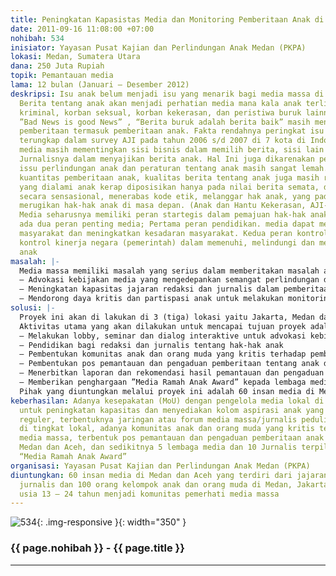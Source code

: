 ```yaml
---
title: Peningkatan Kapasistas Media dan Monitoring Pemberitaan Anak di Media Massa
date: 2011-09-16 11:08:00 +07:00
nohibah: 534
inisiator: Yayasan Pusat Kajian dan Perlindungan Anak Medan (PKPA)
lokasi: Medan, Sumatera Utara
dana: 250 Juta Rupiah
topik: Pemantauan media
lama: 12 bulan (Januari – Desember 2012)
deskripsi: Isu anak belum menjadi isu yang menarik bagi media massa di Indonesia.
  Berita tentang anak akan menjadi perhatian media mana kala anak terlibat dalam peristiwa
  kriminal, korban seksual, korban kekerasan, dan peristiwa buruk lainnya. Persepsi
  ”Bad News is good News” , “Berita buruk adalah berita baik” masih mengental dalam
  pemberitaan termasuk pemberitaan anak. Fakta rendahnya peringkat isu anak di media
  terungkap dalam survey AJI pada tahun 2006 s/d 2007 di 7 kota di Indonesia. Selain
  media masih mementingkan sisi bisnis dalam memilih berita, sisi lain adalah ketidakmampuan
  Jurnalisnya dalam menyajikan berita anak. Hal Ini juga dikarenakan pemahaman terhadap
  issu perlindungan anak dan peraturan tentang anak masih sangat lemah. Selain minimnya
  kuantitas pemberitaan anak, kualitas berita tentang anak juga masih rendah. Peristiwa
  yang dialami anak kerap diposisikan hanya pada nilai berita semata, diberitakan
  secara sensasional, menerabas kode etik, melanggar hak anak, yang pada akhirnya
  merugikan hak-hak anak di masa depan. (Anak dan Hantu Kekerasan, AJI-UNICEF, 2010).
  Media seharusnya memiliki peran startegis dalam pemajuan hak-hak anak, sedikitnya
  ada dua peran penting media; Pertama peran pendidikan. media dapat meng-edukasi
  masyarakat dan meningkatkan kesadaran masyarakat. Kedua peran kontrol, media melakukan
  kontrol kinerja negara (pemerintah) dalam memenuhi, melindungi dan memajukan hak
  anak
masalah: |-
  Media massa memiliki masalah yang serius dalam memberitakan masalah anak, masalah dalam kualitas dan juga minimnya pemberitaan tentang situasi anak di Indonesia. Hal ini tidak hanya disebabkan kebijakan redaksi yang ”tunduk” pada keinginan pasar sebagai konsumen berita dan kepentingan bisnis pemilik modal media, namun juga rendahnya kapasitas pemahaman di tingkat pemilik modal dan jajaran redaksi terkait masalah perlindungan anak. Dengan demikian, dibutuhkan upaya-upaya strategis untuk meningkatkan kapasitas dan kepedulian media terhadap issu anak. Upaya yang dilakukan dalam proyek ini untuk mengatasi masalah-masalah tersebut adalah:
  – Advokasi kebijakan media yang mengedepankan semangat perlindungan dan pemajuan hak-hak anak.
  – Meningkatan kapasitas jajaran redaksi dan jurnalis dalam pemberitaan masalah anak.
  – Mendorong daya kritis dan partispasi anak untuk melakukan monitoring pemberitaan masalah anak dimedia massa.
solusi: |-
  Proyek ini akan di lakukan di 3 (tiga) lokasi yaitu Jakarta, Medan dan Banda Aceh. Pemilihan tiga lokasi tersebut didasarkan pada strategi pencapaian proyek dan kapasitas lembaga pelaksana untuk menjangkau sasaran project ditingkat lokal.
  Aktivitas utama yang akan dilakukan untuk mencapai tujuan proyek adalah:
  – Melakukan lobby, seminar dan dialog interaktive untuk advokasi kebijakan media untuk pengembangan kode etik media ramah anak.
  – Pendidikan bagi redaksi dan jurnalis tentang hak-hak anak
  – Pembentukan komunitas anak dan orang muda yang kritis terhadap pemberitaan anak di tingkat lokal.
  – Pembentukan pos pemantauan dan pengaduan pemberitaan tentang anak di 3 lokasi yaitu Jakarta, Medan dan Aceh.
  – Menerbitkan laporan dan rekomendasi hasil pemantauan dan pengaduan tentang berita anak di media massa.
  – Memberikan penghargaan ”Media Ramah Anak Award” kepada lembaga media dan insan jurnalis yang mendukung perlindungan dan pemajuan hak-hak anak di Medan dan Aceh.
  Pihak yang diuntungkan melalui proyek ini adalah 60 insan media di Medan dan Aceh yang terdiri dari jajaran redaksi dan jurnalis dan 100 orang kelompok anak dan orang muda di Medan, Jakarta dan Aceh, usia 13 – 24 tahun menjadi komunitas pemerhati media massa.
keberhasilan: Adanya kesepakatan (MoU) dengan pengelola media lokal di Medan dan Aceh
  untuk peningkatan kapasitas dan menyediakan kolom aspirasi anak yang terbit secara
  reguler, terbentuknya jaringan atau forum media massa/jurnalis peduli hak anak anak
  di tingkat lokal, adanya komunitas anak dan orang muda yang kritis terhadap pemberitaan
  media massa, terbentuk pos pemantauan dan pengaduan pemberitaan anak di Jakarta,
  Medan dan Aceh, dan sedikitnya 5 lembaga media dan 10 Jurnalis terpilih sebagai
  “Media Ramah Anak Award”
organisasi: Yayasan Pusat Kajian dan Perlindungan Anak Medan (PKPA)
diuntungkan: 60 insan media di Medan dan Aceh yang terdiri dari jajaran redaksi dan
  jurnalis dan 100 orang kelompok anak dan orang muda di Medan, Jakarta dan Aceh,
  usia 13 – 24 tahun menjadi komunitas pemerhati media massa
---
```


![534](/static/img/hibahcmb/534.png){: .img-responsive }{: width="350" }

### {{ page.nohibah }} - {{ page.title }}

---
